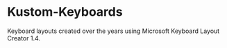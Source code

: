 # Kustom-Keyboards
Keyboard layouts created over the years using Microsoft Keyboard Layout Creator 1.4.
